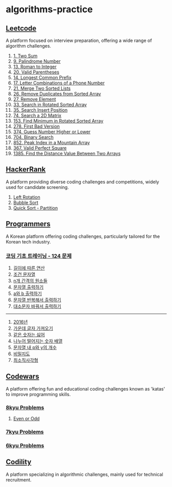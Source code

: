 # algorithms-practice

## [Leetcode](https://leetcode.com/problemset/all/)
A platform focused on interview preparation, offering a wide range of algorithm challenges.
1. [1. Two Sum](https://github.com/cottonpup/algorithms-practice/blob/main/src/leetcode/twoSum.ts)
2. [9. Palindrome Number](https://github.com/cottonpup/algorithms-practice/blob/main/src/leetcode/isPalindrome.ts)
3. [13. Roman to Integer](https://github.com/cottonpup/algorithms-practice/blob/main/src/leetcode/romanToInt.ts)
4. [20. Valid Parentheses](https://github.com/cottonpup/algorithms-practice/blob/main/src/leetcode/isValid.ts)
5. [14. Longest Common Prefix](https://github.com/cottonpup/algorithms-practice/blob/main/src/leetcode/longestCommonPrefix.ts)
6. [17. Letter Combinations of a Phone Number](https://github.com/cottonpup/algorithms-practice/blob/main/src/leetcode/letterCombinations.ts)
7. [21. Merge Two Sorted Lists](https://github.com/cottonpup/algorithms-practice/blob/main/src/leetcode/mergeTwoLists.ts)
8. [26. Remove Duplicates from Sorted Array](https://github.com/cottonpup/algorithms-practice/blob/main/src/leetcode/removeDuplicates.ts)
9. [27. Remove Element](https://github.com/cottonpup/algorithms-practice/blob/main/src/leetcode/removeElement.ts)
10. [33. Search in Rotated Sorted Array](https://github.com/cottonpup/algorithms-practice/blob/main/src/leetcode/search.ts)
11. [35. Search Insert Position](https://github.com/cottonpup/algorithms-practice/blob/main/src/leetcode/searchInsert.ts)
12. [74. Search a 2D Matrix](https://github.com/cottonpup/algorithms-practice/blob/main/src/leetcode/searchMatrix.ts)
13. [153. Find Minimum in Rotated Sorted Array](https://github.com/cottonpup/algorithms-practice/blob/main/src/leetcode/findMinNum.ts)
14. [278. First Bad Version](https://github.com/cottonpup/algorithms-practice/blob/main/src/leetcode/solution.ts)
15. [374. Guess Number Higher or Lower](https://github.com/cottonpup/algorithms-practice/blob/main/src/leetcode/guessNumber.ts)
16. [704. Binary Search](https://github.com/cottonpup/algorithms-practice/blob/main/src/leetcode/search.ts)
17. [852. Peak Index in a Mountain Array](https://github.com/cottonpup/algorithms-practice/blob/main/src/leetcode/peakIndexInMountainArray.ts)
18. [367. Valid Perfect Square](https://github.com/cottonpup/algorithms-practice/blob/main/src/leetcode/isPerfectSquare.ts)
19. [1385. Find the Distance Value Between Two Arrays](https://github.com/cottonpup/algorithms-practice/blob/main/src/leetcode/findTheDistanceValue.ts)

## [HackerRank](https://www.hackerrank.com/dashboard)
A platform providing diverse coding challenges and competitions, widely used for candidate screening.
1. [Left Rotation](https://github.com/cottonpup/algorithms-practice/blob/main/src/hackerrank/rotLeft.js)
2. [Bubble Sort](https://github.com/cottonpup/algorithms-practice/blob/main/src/hackerrank/countSwaps.js)
3. [Quick Sort - Partition](https://github.com/cottonpup/algorithms-practice/blob/main/src/hackerrank/quickSort.js)


## [Programmers](https://programmers.co.kr/learn/challenges)
A Korean platform offering coding challenges, particularly tailored for the Korean tech industry.
### [코딩 기초 트레이닝 - 124 문제](https://school.programmers.co.kr/learn/challenges/training?order=acceptance_desc)
1. [길이에 따른 연산](https://github.com/cottonpup/algorithms-practice/blob/main/src/programmers/%EC%BD%94%EB%94%A9_%EA%B8%B0%EC%B4%88_%ED%8A%B8%EB%A0%88%EC%9D%B4%EB%8B%9D/%EA%B8%B8%EC%9D%B4%EC%97%90_%EB%94%B0%EB%A5%B8_%EC%97%B0%EC%82%B0.js)
2. [조건 문자열](https://github.com/cottonpup/algorithms-practice/blob/main/src/programmers/%EC%BD%94%EB%94%A9_%EA%B8%B0%EC%B4%88_%ED%8A%B8%EB%A0%88%EC%9D%B4%EB%8B%9D/%EC%A1%B0%EA%B1%B4_%EB%AC%B8%EC%9E%90%EC%97%B4.js)
3. [n개 간격의 원소들](https://github.com/cottonpup/algorithms-practice/blob/main/src/programmers/%EC%BD%94%EB%94%A9_%EA%B8%B0%EC%B4%88_%ED%8A%B8%EB%A0%88%EC%9D%B4%EB%8B%9D/n%EA%B0%9C_%EA%B0%84%EA%B2%A9%EC%9D%98_%EC%9B%90%EC%86%8C%EB%93%A4.js)
4. [문자열 출력하기](https://github.com/cottonpup/algorithms-practice/blob/main/src/programmers/%EC%BD%94%EB%94%A9_%EA%B8%B0%EC%B4%88_%ED%8A%B8%EB%A0%88%EC%9D%B4%EB%8B%9D/%EB%AC%B8%EC%9E%90%EC%97%B4_%EC%B6%9C%EB%A0%A5%ED%95%98%EA%B8%B0.js)
5. [a와 b 출력하기](https://github.com/cottonpup/algorithms-practice/blob/main/src/programmers/%EC%BD%94%EB%94%A9_%EA%B8%B0%EC%B4%88_%ED%8A%B8%EB%A0%88%EC%9D%B4%EB%8B%9D/a%EC%99%80_b_%EC%B6%9C%EB%A0%A5%ED%95%98%EA%B8%B0.js)
6. [문자열 반복해서 출력하기](https://github.com/cottonpup/algorithms-practice/blob/main/src/programmers/%EC%BD%94%EB%94%A9_%EA%B8%B0%EC%B4%88_%ED%8A%B8%EB%A0%88%EC%9D%B4%EB%8B%9D/%EB%AC%B8%EC%9E%90%EC%97%B4_%EB%B0%98%EB%B3%B5%ED%95%B4%EC%84%9C_%EC%B6%9C%EB%A0%A5%ED%95%98%EA%B8%B0.js)
7. [대소문자 바꿔서 출력하기](https://github.com/cottonpup/algorithms-practice/blob/main/src/programmers/%EC%BD%94%EB%94%A9_%EA%B8%B0%EC%B4%88_%ED%8A%B8%EB%A0%88%EC%9D%B4%EB%8B%9D/%EB%8C%80%EC%86%8C%EB%AC%B8%EC%9E%90_%EB%B0%94%EA%BF%94%EC%84%9C_%EC%B6%9C%EB%A0%A5%ED%95%98%EA%B8%B0.js)

---

1. [2016년](https://github.com/cottonpup/algorithms-practice/blob/main/src/programmers/2016%EB%85%84.js)
2. [가운데 글자 가져오기](https://github.com/cottonpup/algorithms-practice/blob/main/src/programmers/%EA%B0%80%EC%9A%B4%EB%8D%B0_%EA%B8%80%EC%9E%90_%EA%B0%80%EC%A0%B8%EC%98%A4%EA%B8%B0.js)
3. [같은 숫자는 싫어](https://github.com/cottonpup/algorithms-practice/blob/main/src/programmers/%EA%B0%99%EC%9D%80_%EC%88%AB%EC%9E%90%EB%8A%94_%EC%8B%AB%EC%96%B4.js)
4. [나누어 떨어지는 숫자 배열](https://github.com/cottonpup/algorithms-practice/blob/main/src/programmers/%EB%82%98%EB%88%84%EC%96%B4_%EB%96%A8%EC%96%B4%EC%A7%80%EB%8A%94_%EC%88%AB%EC%9E%90_%EB%B0%B0%EC%97%B4.js)
5. [문자열 내 p와 y의 개수](https://github.com/cottonpup/algorithms-practice/blob/main/src/programmers/%EB%AC%B8%EC%9E%90%EC%97%B4_%EB%82%B4_p%EC%99%80_y%EC%9D%98_%EA%B0%9C%EC%88%98.js)
6. [비밀지도](https://github.com/cottonpup/algorithms-practice/blob/main/src/programmers/%EB%B9%84%EB%B0%80%EC%A7%80%EB%8F%84.js)
7. [최소직사각형](https://github.com/cottonpup/algorithms-practice/blob/main/src/programmers/%EC%B5%9C%EC%86%8C%EC%A7%81%EC%82%AC%EA%B0%81%ED%98%95.js)

## [Codewars](https://www.codewars.com/)
A platform offering fun and educational coding challenges known as 'katas' to improve programming skills.

### [8kyu Problems](https://www.codewars.com/kata/search/javascript?q=&r%5B%5D=-8&beta=false&order_by=sort_date%20desc)
1. [Even or Odd]()
### [7kyu Problems](https://www.codewars.com/kata/search/my-languages?q=&r%5B%5D=-7&beta=false&order_by=sort_date%20desc)
### [6kyu Problems](https://www.codewars.com/kata/search/my-languages?q=&r%5B%5D=-6&beta=false&order_by=sort_date%20desc)

## [Codility](https://www.codility.com/)
A platform specializing in algorithmic challenges, mainly used for technical recruitment.

